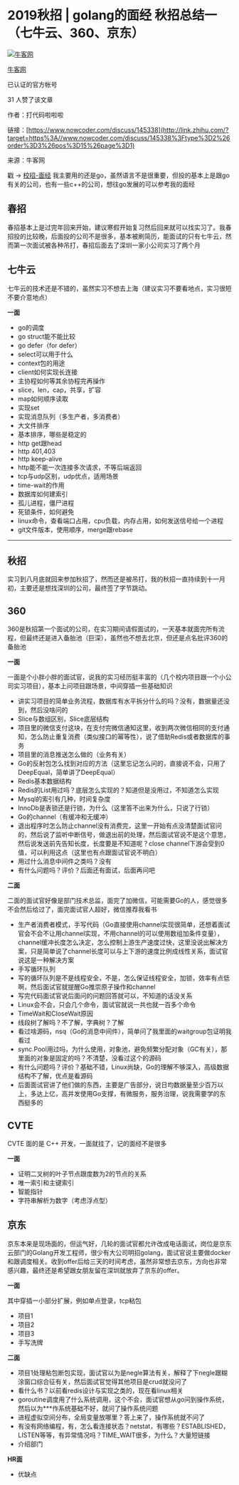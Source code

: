 # 2019秋招 | golang的面经 秋招总结一 （七牛云、360、京东）

[![牛客网](https://pic4.zhimg.com/v2-5072d494cf599bff95e2803681d9cb58_xs.jpg)](https://www.zhihu.com/org/niu-ke-wang-53)

[牛客网](https://www.zhihu.com/org/niu-ke-wang-53)



已认证的官方帐号



31 人赞了该文章

作者：打代码啦啦啦

链接：[https://www.nowcoder.com/discuss/145338](http://link.zhihu.com/?target=https%3A//www.nowcoder.com/discuss/145338%3Ftype%3D2%26order%3D3%26pos%3D15%26page%3D1)

来源：牛客网



戳 -> [校招-面经](http://link.zhihu.com/?target=https%3A//chasiny.github.io/) 我主要用的还是go，虽然语言不是很重要，但投的基本上是跟go有关的公司，也有一些c++的公司，想往go发展的可以参考我的面经

## **春招**

春招基本上是过完年回来开始，建议寒假开始复习然后回来就可以找实习了。我春招投的比较晚，后面投的公司不是很多，基本被刷简历，能面试的只有七牛云，然而第一次面试被各种吊打，春招后面去了深圳一家小公司实习了两个月

## **七牛云**

七牛云的技术还是不错的，虽然实习不想去上海（建议实习不要看地点，实习很短不要介意地点）

**一面**

- go的调度
- go struct能不能比较
- go defer（for defer）
- select可以用于什么
- context包的用途
- client如何实现长连接
- 主协程如何等其余协程完再操作
- slice，len，cap，共享，扩容
- map如何顺序读取
- 实现set
- 实现消息队列（多生产者，多消费者）
- 大文件排序
- 基本排序，哪些是稳定的
- http get跟head
- http 401,403
- http keep-alive
- http能不能一次连接多次请求，不等后端返回
- tcp与udp区别，udp优点，适用场景
- time-wait的作用
- 数据库如何建索引
- 孤儿进程，僵尸进程
- 死锁条件，如何避免
- linux命令，查看端口占用，cpu负载，内存占用，如何发送信号给一个进程
- git文件版本，使用顺序，merge跟rebase



------



## **秋招**

实习到八月底就回来参加秋招了，然而还是被吊打，我的秋招一直持续到十一月初，主要还是想找深圳的公司，最终签了字节跳动。

## **360**

360是秋招第一个面试的公司，在实习期间请假面试的，一天基本就面完所有流程，但最终还是进入备胎池（巨深），虽然也不想去北京，但还是点名批评360的备胎池

**一面**

一面是个小胖小胖的面试官，说我的实习经历挺丰富的（几个校内项目跟一个小公司实习项目），基本上问项目跟场景，中间穿插一些基础知识

- 讲实习项目的简单业务流程，数据库有水平拆分什么的吗？没有，数据量还没到，然后没啥问的
- Slice与数组区别，Slice底层结构
- 项目里的微信支付这块，在支付完微信通知这里，收到两次微信相同的支付通知，怎么防止重复消费（类似接口的幂等性），说了借助Redis或者数据库的事务
- 项目里的消息推送怎么做的（业务有关）
- Go的反射包怎么找到对应的方法（这里忘记怎么问的，直接说不会，只用了DeepEqual，简单讲了DeepEqual）
- Redis基本数据结构
- Redis的List用过吗？底层怎么实现的？知道但是没用过，不知道怎么实现
- Mysql的索引有几种，时间复杂度
- InnoDb是表锁还是行锁，为什么（这里答不出来为什么，只说了行锁）
- Go的channel（有缓冲和无缓冲）
- 退出程序时怎么防止channel没有消费完，这里一开始有点没清楚面试官问的，然后说了监听中断信号，做退出前的处理，然后面试官说不是这个意思，然后说发送前先告知长度，长度要是不知道呢？close channel下游会受到0值，可以利用这点（这里也有点跟面试官说不明白）
- 用过什么消息中间件之类吗？没有
- 有什么问题吗？评价？后面还有面试，后面再问吧

**二面**

二面的面试官好像是部门技术总监，面完了加微信，可能需要Go的人，感觉很多不会然后给过了，面完面试官人超好，微信推荐我看书

- 生产者消费者模式，手写代码（Go直接使用channel实现很简单，还想着面试官会不会不让用channel实现，不用channel的可以使用数组加条件变量），channel缓冲长度怎么决定，怎么控制上游生产速度过快，这里没说出解决方案，只是简单说了channel长度可以与上下游的速度比例成线性关系，面试官说这是一种解决方案
- 手写循环队列
- 写的循环队列是不是线程安全，不是，怎么保证线程安全，加锁，效率有点低啊，然后面试官就提醒Go推崇原子操作和channel
- 写完代码面试官说后面问的问题回答就可以，不知道的话没关系
- Linux会不会，只会几个命令，面试官就说一共也就一百多个命令
- TimeWait和CloseWait原因
- 线段树了解吗？不了解，字典树？了解
- 看过啥源码，nsq（Go的消息中间件），简单问了我里面的waitgroup包证明我看过
- sync.Pool用过吗，为什么使用，对象池，避免频繁分配对象（GC有关），那里面的对象是固定的吗？不清楚，没看过这个的源码
- 有什么问题吗？评价？基础不错，Linux尚缺，Go的理解不够深入，高级数据结构不了解，优点是看源码
- 后面面试官讲了他们做的东西，主要是广告部分，说日均数据量至少百万以上，多达上亿，高并发使用Go支撑，有微服务，服务治理，说我需要学的东西挺多的

## **CVTE**

CVTE 面的是 C++ 开发，一面就挂了，记的面经不是很多

**一面**

- 证明二叉树的叶子节点跟度数为2的节点的关系
- 唯一索引和主键索引
- 智能指针
- 字符串解析为数字（考虑浮点型）

## **京东**

京东本来是现场面的，但运气好，几轮的面试官都允许改成电话面试，岗位是京东云部门的Golang开发工程师，很少有大公司明招golang，面试官说主要做docker和跟调度相关。收到offer后给三天的时间考虑，虽然非常想去京东，方向也非常感兴趣，最终还是希望跟女朋友留在深圳就放弃了京东的offer。

**一面**

其中穿插一小部分扩展，例如单点登录，tcp粘包

- 项目1
- 项目2
- 项目3
- 手写洗牌

**二面**

- 项目1处理粘包断包实现，面试官以为是negle算法有关，解释了下negle跟糊涂窗口综合征有关，然后面试官觉得其他项目是crud就没问了
- 看什么书？以前看redis设计与实现之类的，现在看linux相关
- goroutine调度用了什么系统调用，这个不会，面试官想从go问到操作系统，然后以为***作系统基础不好，就问了操作系统问题
- 进程虚拟空间分布，全局变量放哪里？答上来了，操作系统就不问了
- 有没有网络编程，有，怎么看连接状态？netstat，有哪些？ESTABLISHED，LISTEN等等，有异常情况吗？TIME_WAIT很多，为什么？大量短链接
- 介绍部门

**HR面**

- 优缺点